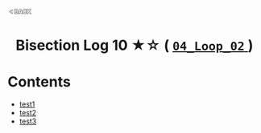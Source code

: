 <p align="left">
  <a href="../README.md">
    <img src="../../Z99-OTHERS/00-common/00-back.png" style="width:10%">
  </a>
</p>

<div align="center">
  <h1>
    Bisection Log 10 ★☆ (
      <a href="https://drive.google.com/file/d/1kxFsi7BjNGh9YDjNnzYRKDESZPJ2eX0S/view?usp=drive_link">
        <code>04_Loop_02</code>
      </a>
    )
  </h1>
</div>

# Contents

-   [test1]()
-   [test2]()
-   [test3]()
